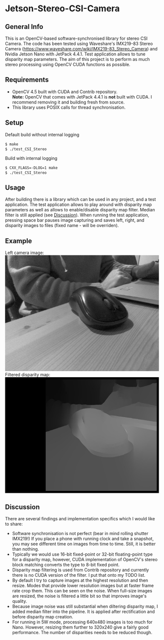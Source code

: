 # Jetson-Stereo-CSI-Camera

## General Info
This is an OpenCV-based software-synchronised library for stereo CSI Camera.
The code has been tested using Waveshare's IMX219-83 Stereo Camera (https://www.waveshare.com/wiki/IMX219-83_Stereo_Camera) and Nvidia Jetson Nano with JetPack 4.4.1.
Test application allows to tune disparity map parameters.
The aim of this project is to perform as much stereo processing using OpenCV CUDA functions as possible.

## Requirements
* OpenCV 4.5 built with CUDA and Contrib repository.<br>
<b>Note:</b> OpenCV that comes with JetPack 4.4.1 is <b>not</b> built with CUDA. I recommend removing it and building fresh from source.
* This library uses POSIX calls for thread synchronisation.

## Setup
Default build without internal logging
```
$ make
$ ./test_CSI_Stereo
```
Build with internal logging
```
$ CXX_FLAGS=-DLOG=1 make
$ ./test_CSI_Stereo
```
## Usage
After building there is a library which can be used in any project, and a test application. The test application allows to play around with disparity map parameters as well as allows to enable/disable disparity map filter. Median filter is still applied (see [Discussion](#discussion)). When running the test application, pressing space bar pauses image capturing and saves left, right, and disparity images to files (fixed name - will be overriden).

## Example
Left camera image:<br>
![plot](./data/left.jpg)<br>
Filtered disparity map:<br>
![plot](./data/disparity.jpg)<br>

## Discussion
There are several findings and implementation specifics which I would like to share:
* Software synchronisation is not perfect (bear in mind rolling shutter IMX219!) If you place a phone with running clock and take a snapshot, you may see different time on images from time to time. Still, it is better than nothing.
* Typically we would use 16-bit fixed-point or 32-bit floating-point type for a disparity map, however, CUDA implementation of OpenCV's stereo block matching converts the type to 8-bit fixed point. 
* Disparity map filtering is used from Contrib repository and currently there is no CUDA version of the filter. I put that onto my TODO list.
* By default I try to capture images at the highest resolution and then resize. Modes that provide lower resolution images but at faster frame rate crop them. This can be seen on the noise. When full-size images are resized, the noise is filtered a little bit so that improves image's quality.
* Because image noise was still substantial when diltering disparity map, I added median filter into the pipeline. It is applied after rectification and before disparity map creation.
* For running in 5W mode, processing 640x480 images is too much for Nano. However, resizing them further to 320x240 give a fairly good performance. The number of disparities needs to be reduced though.
